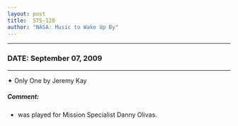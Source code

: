```yaml
---
layout: post
title:  STS-128
author: "NASA: Music to Wake Up By"
---
```


----
### DATE: September 07, 2009
----
✦ Only One by Jeremy Kay

##### Comment:
* was played for Mission Specialist Danny Olivas.
